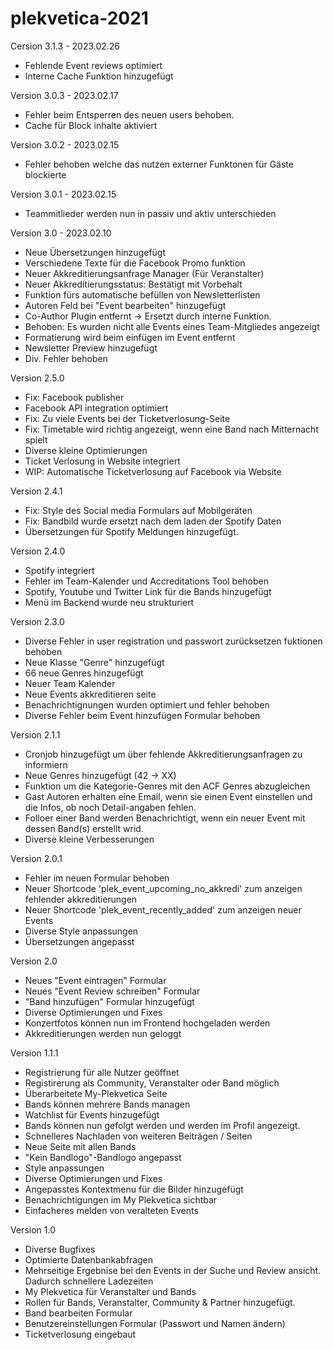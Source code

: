 # plekvetica-2021


Cersion 3.1.3 - 2023.02.26
- Fehlende Event reviews optimiert
- Interne Cache Funktion hinzugefügt

Version 3.0.3 - 2023.02.17
- Fehler beim Entsperren des neuen users behoben.
- Cache für Block inhalte aktiviert

Version 3.0.2 - 2023.02.15
- Fehler behoben welche das nutzen externer Funktonen für Gäste blockierte

Version 3.0.1 - 2023.02.15
- Teammitlieder werden nun in passiv und aktiv unterschieden

Version 3.0 - 2023.02.10
- Neue Übersetzungen hinzugefügt
- Verschiedene Texte für die Facebook Promo funktion
- Neuer Akkreditierungsanfrage Manager (Für Veranstalter)
- Neuer Akkreditierungsstatus: Bestätigt mit Vorbehalt
- Funktion fürs automatische befüllen von Newsletterlisten
- Autoren Feld bei "Event bearbeiten" hinzugefügt
- Co-Author Plugin entfernt -> Ersetzt durch interne Funktion.
- Behoben: Es wurden nicht alle Events eines Team-Mitgliedes angezeigt
- Formatierung wird beim einfügen im Event entfernt
- Newsletter Preview hinzugefügt
- Div. Fehler behoben

Version 2.5.0
- Fix: Facebook publisher
- Facebook API integration optimiert
- Fix: Zu viele Events bei der Ticketverlosung-Seite
- Fix: Timetable wird richtig angezeigt, wenn eine Band nach Mitternacht spielt
- Diverse kleine Optimierungen
- Ticket Verlosung in Website integriert
- WIP: Automatische Ticketverlosung auf Facebook via Website


Version 2.4.1
- Fix: Style des Social media Formulars auf Mobilgeräten
- Fix: Bandbild wurde ersetzt nach dem laden der Spotify Daten
- Übersetzungen für Spotify Meldungen hinzugefügt.

Version 2.4.0
- Spotify integriert
- Fehler im Team-Kalender und Accreditations Tool behoben
- Spotify, Youtube und Twitter Link für die Bands hinzugefügt
- Menü im Backend wurde neu strukturiert

Version 2.3.0
- Diverse Fehler in user registration und passwort zurücksetzen fuktionen behoben
- Neue Klasse "Genre" hinzugefügt
- 66 neue Genres hinzugefügt
- Neuer Team Kalender
- Neue Events akkreditieren seite
- Benachrichtignungen wurden optimiert und fehler behoben
- Diverse Fehler beim Event hinzufügen Formular behoben

Version 2.1.1
- Cronjob hinzugefügt um über fehlende Akkreditierungsanfragen zu informiern
- Neue Genres hinzugefügt (42 -> XX)
- Funktion um die Kategorie-Genres mit den ACF Genres abzugleichen
- Gast Autoren erhalten eine Email, wenn sie einen Event einstellen und die Infos, ob noch Detail-angaben fehlen.
- Folloer einer Band werden Benachrichtigt, wenn ein neuer Event mit dessen Band(s) erstellt wrid.
- Diverse kleine Verbesserungen

Version 2.0.1
- Fehler im neuen Formular behoben
- Neuer Shortcode 'plek_event_upcoming_no_akkredi' zum anzeigen fehlender akkreditierungen
- Neuer Shortcode 'plek_event_recently_added' zum anzeigen neuer Events
- Diverse Style anpassungen
- Übersetzungen angepasst

Version 2.0
- Neues "Event eintragen" Formular
- Neues "Event Review schreiben" Formular
- "Band hinzufügen" Formular hinzugefügt
- Diverse Optimierungen und Fixes
- Konzertfotos können nun im Frontend hochgeladen werden
- Akkreditierungen werden nun geloggt

Version 1.1.1

- Registrierung für alle Nutzer geöffnet
- Registirerung als Community, Veranstalter oder Band möglich
- Überarbeitete My-Plekvetica Seite
- Bands können mehrere Bands managen
- Watchlist für Events hinzugefügt
- Bands können nun gefolgt werden und werden im Profil angezeigt.
- Schnelleres Nachladen von weiteren Beiträgen / Seiten
- Neue Seite mit allen Bands
- "Kein Bandlogo"-Bandlogo angepasst
- Style anpassungen
- Diverse Optimierungen und Fixes
- Angepasstes Kontextmenu für die Bilder hinzugefügt
- Benachrichtigungen im My Plekvetica sichtbar
- Einfacheres melden von veralteten Events
 
Version 1.0

- Diverse Bugfixes
- Optimierte Datenbankabfragen
- Mehrseitige Ergebnise bei den Events in der Suche und Review ansicht. Dadurch schnellere Ladezeiten
- My Plekvetica für Veranstalter und Bands
- Rollen für Bands, Veranstalter, Community & Partner hinzugefügt.
- Band bearbeiten Formular
- Benutzereinstellungen Formular (Passwort und Namen ändern)
- Ticketverlosung eingebaut

                               